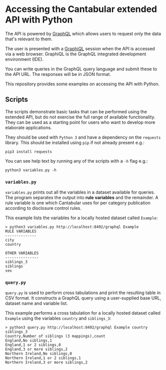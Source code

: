 # Accessing the Cantabular extended API with Python

The API is powered by [GraphQL](https://graphql.org/) which allows users to request only the data that's relevant to them.

The user is presented with a [GraphiQL](https://github.com/graphql/graphiql) session when the API is accessed via a web browser. GraphiQL is the GraphQL integrated development environment (IDE).

You can write queries in the GraphQL query language and submit these to the API URL. The responses will be in JSON format.

This repository provides some examples on accessing the API with Python.

## Scripts

The scripts demonstrate basic tasks that can be performed using the extended API, but do not exercise the full range of available functionality. They can be used as a starting point for users who want to develop more elaborate applications.

They should be used with `Python 3` and have a dependency on the `requests` library. This should be installed using `pip` if not already present e.g.:

```
pip3 install requests
```

You can see help text by running any of the scripts with a `-h` flag e.g.:

```
python3 variables.py -h
```

### `variables.py`

`variables.py` prints out all the variables in a dataset available for queries. The program separates the output into **rule variables** and the remainder. A rule variable is one which Cantabular uses for per category publication according to disclosure control rules.

This example lists the variables for a locally hosted dataset called `Example`:

```
> python3 variables.py http://localhost:8492/graphql Example
RULE VARIABLES
--------------
city
country

OTHER VARIABLES
---------------
siblings_3
siblings
sex
```

### `query.py`

`query.py` is used to perform cross tabulations and print the resulting table in CSV format. It constructs a GraphQL query using a user-supplied base URL, dataset name and variable list.

This example performs a cross tabulation for a locally hosted dataset called `Example` using the variables `country` and `siblings_3`:

```
> python3 query.py http://localhost:8492/graphql Example country siblings_3
Country,Number of siblings (3 mappings),count
England,No siblings,1
England,1 or 2 siblings,0
England,3 or more siblings,2
Northern Ireland,No siblings,0
Northern Ireland,1 or 2 siblings,1
Northern Ireland,3 or more siblings,2
```

